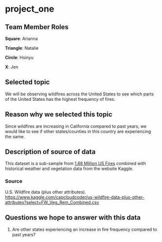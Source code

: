 # project_one

## Team Member Roles
**Square**: Arianna

**Triangle**: Natalie

**Circle**: Hsinyu

**X**: Jen

## Selected topic
We will be observing wildfires across the United States to see which parts of the United States has the highest frequency of fires. 

## Reason why we selected this topic
Since wildfires are increasing in California compared to past years, we would like to see if other states/counties in this country are experiencing the same. 

## Description of source of data
This dataset is a sub-sample from [1.88 Million US Fires]( https://www.kaggle.com/rtatman/188-million-us-wildfires) combined with historical weather and vegetation data from the website Kaggle. 

### Source
U.S. Wildfire data (plus other attributes). https://www.kaggle.com/capcloudcoder/us-wildfire-data-plus-other-attributes?select=FW_Veg_Rem_Combined.csv

## Questions we hope to answer with this data
1. Are other states experiencing an increase in fire frequency compared to past years?

